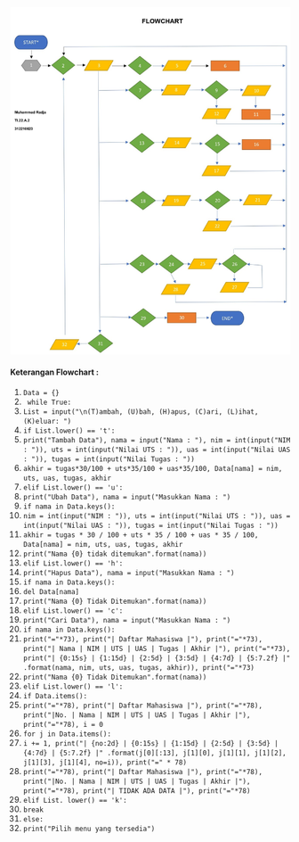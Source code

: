 ![Gambar1](pk6/6.11.jpg)
#### Keterangan Flowchart : 
1. ```Data = {}```
2. ``` while True:```
3. ```List = input("\n(T)ambah, (U)bah, (H)apus, (C)ari, (L)ihat, (K)eluar: ")```
4. ```if List.lower() == 't':```
5. ```print("Tambah Data"), nama = input("Nama : "), nim = int(input("NIM : ")), uts = int(input("Nilai UTS : ")), uas = int(input("Nilai UAS : ")), tugas = int(input("Nilai Tugas : "))```
6. ```akhir = tugas*30/100 + uts*35/100 + uas*35/100, Data[nama] = nim, uts, uas, tugas, akhir```
7. ```elif List.lower() == 'u':```
8. ```print("Ubah Data"), nama = input("Masukkan Nama : ")```
9. ```if nama in Data.keys():```
10. ```nim = int(input("NIM : ")), uts = int(input("Nilai UTS : ")), uas = int(input("Nilai UAS : ")), tugas = int(input("Nilai Tugas : "))```
11. ```akhir = tugas * 30 / 100 + uts * 35 / 100 + uas * 35 / 100, Data[nama] = nim, uts, uas, tugas, akhir```
12. ```print("Nama {0} tidak ditemukan".format(nama))```
13. ```elif List.lower() == 'h':```
14. ```print("Hapus Data"), nama = input("Masukkan Nama : ")```
15. ```if nama in Data.keys():```
16. ```del Data[nama]```
17. ```print("Nama {0} Tidak Ditemukan".format(nama))```
18. ```elif List.lower() == 'c':```
19. ```print("Cari Data"), nama = input("Masukkan Nama : ")```
20. ```if nama in Data.keys():```
21. ```print("="*73), print("| Daftar Mahasiswa |"), print("="*73), print("| Nama | NIM | UTS | UAS | Tugas | Akhir |"), print("="*73), print("| {0:15s} | {1:15d} | {2:5d} | {3:5d} | {4:7d} | {5:7.2f} |" .format(nama, nim, uts, uas, tugas, akhir)), print("="*73)```
22. ```print("Nama {0} Tidak Ditemukan".format(nama))```
23. ```elif List.lower() == 'l':```
24. ```if Data.items():```
25. ```print("="*78), print("| Daftar Mahasiswa |"), print("="*78), print("|No. | Nama | NIM | UTS | UAS | Tugas | Akhir |"), print("="*78), i = 0```
26. ```for j in Data.items():```
27. ```i += 1, print("| {no:2d} | {0:15s} | {1:15d} | {2:5d} | {3:5d} | {4:7d} | {5:7.2f} |" .format(j[0][:13], j[1][0], j[1][1], j[1][2], j[1][3], j[1][4], no=i)), print("=" * 78)```
28. ```print("="*78), print("| Daftar Mahasiswa |"), print("="*78), print("|No. | Nama | NIM | UTS | UAS | Tugas | Akhir |"), print("="*78), print("| TIDAK ADA DATA |"), print("="*78)```
29. ```elif List. lower() == 'k':```
30. ```break```
31. ```else:```
32. ```print("Pilih menu yang tersedia")```
